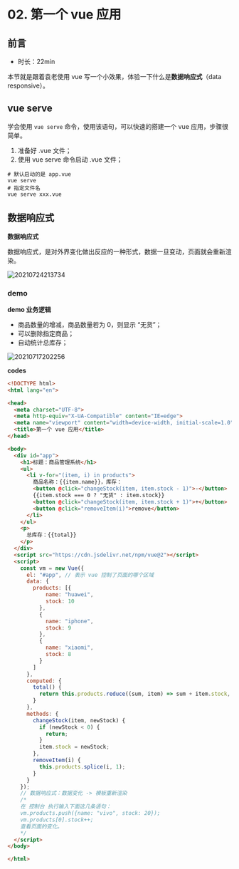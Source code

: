 # 02. 第一个 vue 应用



## 前言

- 时长：22min

本节就是跟着袁老使用 vue 写一个小效果，体验一下什么是**数据响应式**（data responsive）。

## vue serve

学会使用 `vue serve` 命令，使用该语句，可以快速的搭建一个 vue 应用，步骤很简单。

1. 准备好 .vue 文件；
2. 使用 vue serve 命令启动 .vue 文件；

```shell
# 默认启动的是 app.vue
vue serve
# 指定文件名
vue serve xxx.vue
```

## 数据响应式

**数据响应式**

数据响应式，是对外界变化做出反应的一种形式，数据一旦变动，页面就会重新渲染。

![20210724213734](https://cdn.jsdelivr.net/gh/123taojiale/dahuyou_picture@main/blogs/20210724213734.png)

### demo

**demo 业务逻辑**

- 商品数量的增减，商品数量若为 0，则显示 “无货”；
- 可以删除指定商品；
- 自动统计总库存；

![20210717202256](https://cdn.jsdelivr.net/gh/123taojiale/dahuyou_picture@main/blogs/20210717202256.png)

**codes**

```html
<!DOCTYPE html>
<html lang="en">

<head>
  <meta charset="UTF-8">
  <meta http-equiv="X-UA-Compatible" content="IE=edge">
  <meta name="viewport" content="width=device-width, initial-scale=1.0">
  <title>第一个 vue 应用</title>
</head>

<body>
  <div id="app">
    <h1>标题：商品管理系统</h1>
    <ul>
      <li v-for="(item, i) in products">
        商品名称：{{item.name}}，库存：
        <button @click="changeStock(item, item.stock - 1)">-</button>
        {{item.stock === 0 ? "无货" : item.stock}}
        <button @click="changeStock(item, item.stock + 1)">+</button>
        <button @click="removeItem(i)">remove</button>
      </li>
    </ul>
    <p>
      总库存：{{total}}
    </p>
  </div>
  <script src="https://cdn.jsdelivr.net/npm/vue@2"></script>
  <script>
    const vm = new Vue({
      el: "#app", // 表示 vue 控制了页面的哪个区域
      data: {
        products: [{
            name: "huawei",
            stock: 10
          },
          {
            name: "iphone",
            stock: 9
          },
          {
            name: "xiaomi",
            stock: 8
          }
        ]
      },
      computed: {
        total() {
          return this.products.reduce((sum, item) => sum + item.stock, 0);
        }
      },
      methods: {
        changeStock(item, newStock) {
          if (newStock < 0) {
            return;
          }
          item.stock = newStock;
        },
        removeItem(i) {
          this.products.splice(i, 1);
        }
      }
    });
    // 数据响应式：数据变化 -> 模板重新渲染
    /*
    在 控制台 执行输入下面这几条语句：
    vm.products.push({name: "vivo", stock: 20});
    vm.products[0].stock++;
    查看页面的变化。
    */
  </script>
</body>

</html>
```